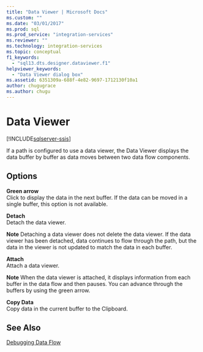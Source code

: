 ```yaml
---
title: "Data Viewer | Microsoft Docs"
ms.custom: ""
ms.date: "03/01/2017"
ms.prod: sql
ms.prod_service: "integration-services"
ms.reviewer: ""
ms.technology: integration-services
ms.topic: conceptual
f1_keywords: 
  - "sql13.dts.designer.dataviewer.f1"
helpviewer_keywords: 
  - "Data Viewer dialog box"
ms.assetid: 6351309a-688f-4e82-9697-1712130f10a1
author: chugugrace
ms.author: chugu
---
```

# Data Viewer

[!INCLUDE[sqlserver-ssis](../../includes/applies-to-version/sqlserver-ssis.md)]


  If a path is configured to use a data viewer, the Data Viewer displays the data buffer by buffer as data moves between two data flow components.  
  
## Options  
 **Green arrow**  
 Click to display the data in the next buffer. If the data can be moved in a single buffer, this option is not available.  
  
 **Detach**  
 Detach the data viewer.  
  
 **Note** Detaching a data viewer does not delete the data viewer. If the data viewer has been detached, data continues to flow through the path, but the data in the viewer is not updated to match the data in each buffer.  
  
 **Attach**  
 Attach a data viewer.  
  
 **Note** When the data viewer is attached, it displays information from each buffer in the data flow and then pauses. You can advance through the buffers by using the green arrow.  
  
 **Copy Data**  
 Copy data in the current buffer to the Clipboard.  
  
## See Also  
 [Debugging Data Flow](../../integration-services/troubleshooting/debugging-data-flow.md)  
  
  
